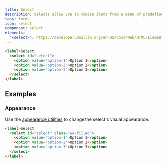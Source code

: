 ```yaml
---
title: Select
description: Selects allow you to choose items from a menu of predefined options.
tags: forms
icon: select
component: select
elements:
  "<select>": https://developer.mozilla.org/en-US/docs/Web/HTML/Element/select
---
```


```html {.example}
<label>Select
  <select id="select">
    <option value="option-1">Option 1</option>
    <option value="option-2">Option 2</option>
    <option value="option-3">Option 3</option>
  </select>
</label>
```

## Examples

### Appearance

Use the [appearence utilities](/docs/utilities/appearance/) to change the select's visual appearance.

```html {.example}
<label>Select
  <select id="select" class="wa-filled">
    <option value="option-1">Option 1</option>
    <option value="option-2">Option 2</option>
    <option value="option-3">Option 3</option>
  </select>
</label>
```
